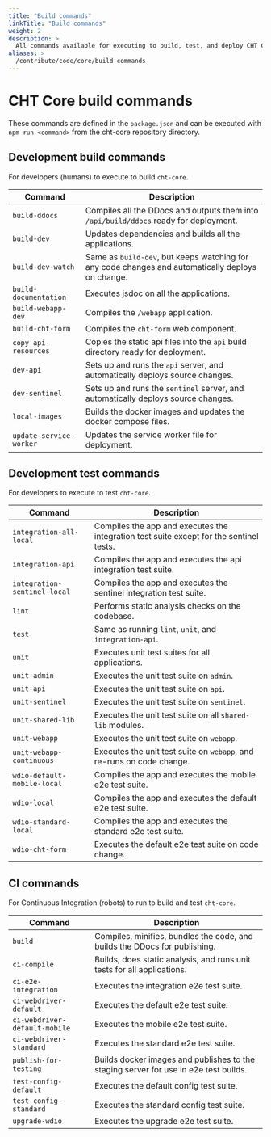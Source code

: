 ```yaml
---
title: "Build commands"
linkTitle: "Build commands"
weight: 2
description: >
  All commands available for executing to build, test, and deploy CHT Core Framework
aliases: >
  /contribute/code/core/build-commands
---
```


# CHT Core build commands

These commands are defined in the `package.json` and can be executed with `npm run <command>` from the cht-core repository directory.

## Development build commands

For developers (humans) to execute to build `cht-core`.

| Command                 | Description                                                                                       |
|-------------------------|---------------------------------------------------------------------------------------------------|
| `build-ddocs`           | Compiles all the DDocs and outputs them into `/api/build/ddocs` ready for deployment.             |
| `build-dev`             | Updates dependencies and builds all the applications.                                             |
| `build-dev-watch`       | Same as `build-dev`, but keeps watching for any code changes and automatically deploys on change. |
| `build-documentation`   | Executes jsdoc on all the applications.                                                           |
| `build-webapp-dev`      | Compiles the `/webapp` application.                                                               |
| `build-cht-form`        | Compiles the `cht-form` web component.                                                            |
| `copy-api-resources`    | Copies the static api files into the `api` build directory ready for deployment.                  |
| `dev-api`               | Sets up and runs the `api` server, and automatically deploys source changes.                      |
| `dev-sentinel`          | Sets up and runs the `sentinel` server, and automatically deploys source changes.                 |
| `local-images`          | Builds the docker images and updates the docker compose files.                                    |
| `update-service-worker` | Updates the service worker file for deployment.                                                   |

## Development test commands

For developers to execute to test `cht-core`.

| Command                       | Description                                                                             |
|-------------------------------|-----------------------------------------------------------------------------------------|
| `integration-all-local`       | Compiles the app and executes the integration test suite except for the sentinel tests. |
| `integration-api`             | Compiles the app and executes the api integration test suite.                           |
| `integration-sentinel-local`  | Compiles the app and executes the sentinel integration test suite.                      |
| `lint`                        | Performs static analysis checks on the codebase.                                        |
| `test`                        | Same as running `lint`, `unit`, and `integration-api`.                                  |
| `unit`                        | Executes unit test suites for all applications.                                         |
| `unit-admin`                  | Executes the unit test suite on `admin`.                                                |
| `unit-api`                    | Executes the unit test suite on `api`.                                                  |
| `unit-sentinel`               | Executes the unit test suite on `sentinel`.                                             |
| `unit-shared-lib`             | Executes the unit test suite on all `shared-lib` modules.                               |
| `unit-webapp`                 | Executes the unit test suite on `webapp`.                                               |
| `unit-webapp-continuous`      | Executes the unit test suite on `webapp`, and re-runs on code change.                   |
| `wdio-default-mobile-local`   | Compiles the app and executes the mobile e2e test suite.                                |
| `wdio-local`                  | Compiles the app and executes the default e2e test suite.                               |
| `wdio-standard-local`         | Compiles the app and executes the standard e2e test suite.                              |
| `wdio-cht-form`               | Executes the default e2e test suite on code change.                                     |

## CI commands

For Continuous Integration (robots) to run to build and test `cht-core`.

| Command                       | Description |
| ----------------------------- | -- |
| `build`                       | Compiles, minifies, bundles the code, and builds the DDocs for publishing. |
| `ci-compile`                  | Builds, does static analysis, and runs unit tests for all applications. |
| `ci-e2e-integration`          | Executes the integration e2e test suite. |
| `ci-webdriver-default`        | Executes the default e2e test suite. |
| `ci-webdriver-default-mobile` | Executes the mobile e2e test suite. |
| `ci-webdriver-standard`       | Executes the standard e2e test suite. |
| `publish-for-testing`         | Builds docker images and publishes to the staging server for use in e2e test builds. |
| `test-config-default`         | Executes the default config test suite. |
| `test-config-standard`        | Executes the standard config test suite. |
| `upgrade-wdio`                | Executes the upgrade e2e test suite. |

